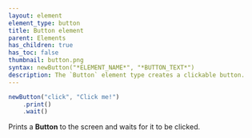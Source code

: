 ```yaml
---
layout: element
element_type: button
title: Button element
parent: Elements
has_children: true
has_toc: false
thumbnail: button.png
syntax: newButton("*ELEMENT_NAME*", "*BUTTON_TEXT*")
description: The `Button` element type creates a clickable button.
---
```


```javascript
newButton("click", "Click me!")
    .print()
    .wait()
```
Prints a **Button** to the screen and waits for it to be clicked.

